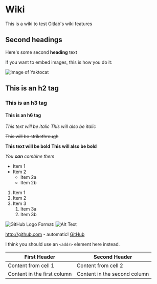 # Wiki

This is a wiki to test Gitlab's wiki features

## Second headings

Here's some second **heading** text

If you want to embed images, this is how you do it:

![Image of Yaktocat](https://octodex.github.com/images/yaktocat.png)

## This is an h2 tag

### This is an h3 tag

#### This is an h6 tag

*This text will be italic*
_This will also be italic_

~~This will be strikethrough~~

**This text will be bold**
__This will also be bold__

_You **can** combine them_

* Item 1
* Item 2
  * Item 2a
  * Item 2b

1. Item 1
1. Item 2
1. Item 3
   1. Item 3a
   1. Item 3b

![GitHub Logo](/images/logo.png)
Format: ![Alt Text](url)

http://github.com - automatic!
[GitHub](http://github.com)

I think you should use an
`<addr>` element here instead.

First Header | Second Header
------------ | -------------
Content from cell 1 | Content from cell 2
Content in the first column | Content in the second column
